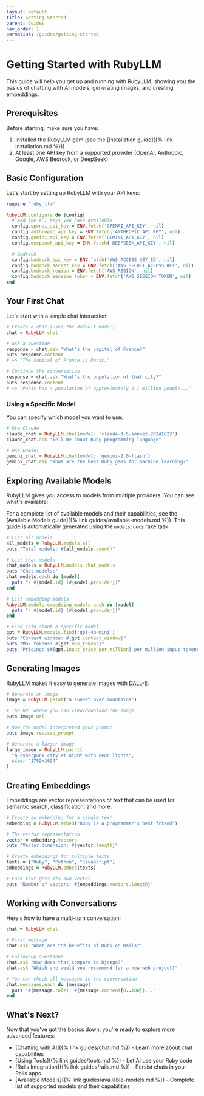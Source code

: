 ```yaml
---
layout: default
title: Getting Started
parent: Guides
nav_order: 1
permalink: /guides/getting-started
---
```


# Getting Started with RubyLLM

This guide will help you get up and running with RubyLLM, showing you the basics of chatting with AI models, generating images, and creating embeddings.

## Prerequisites

Before starting, make sure you have:

1. Installed the RubyLLM gem (see the [Installation guide]({% link installation.md %}))
2. At least one API key from a supported provider (OpenAI, Anthropic, Google, AWS Bedrock, or DeepSeek)

## Basic Configuration

Let's start by setting up RubyLLM with your API keys:

```ruby
require 'ruby_llm'

RubyLLM.configure do |config|
  # Add the API keys you have available
  config.openai_api_key = ENV.fetch('OPENAI_API_KEY', nil)
  config.anthropic_api_key = ENV.fetch('ANTHROPIC_API_KEY', nil)
  config.gemini_api_key = ENV.fetch('GEMINI_API_KEY', nil)
  config.deepseek_api_key = ENV.fetch('DEEPSEEK_API_KEY', nil)

  # Bedrock
  config.bedrock_api_key = ENV.fetch('AWS_ACCESS_KEY_ID', nil)
  config.bedrock_secret_key = ENV.fetch('AWS_SECRET_ACCESS_KEY', nil)
  config.bedrock_region = ENV.fetch('AWS_REGION', nil)
  config.bedrock_session_token = ENV.fetch('AWS_SESSION_TOKEN', nil)
end
```

## Your First Chat

Let's start with a simple chat interaction:

```ruby
# Create a chat (uses the default model)
chat = RubyLLM.chat

# Ask a question
response = chat.ask "What's the capital of France?"
puts response.content
# => "The capital of France is Paris."

# Continue the conversation
response = chat.ask "What's the population of that city?"
puts response.content
# => "Paris has a population of approximately 2.1 million people..."
```

### Using a Specific Model

You can specify which model you want to use:

```ruby
# Use Claude
claude_chat = RubyLLM.chat(model: 'claude-3-5-sonnet-20241022')
claude_chat.ask "Tell me about Ruby programming language"

# Use Gemini
gemini_chat = RubyLLM.chat(model: 'gemini-2.0-flash')
gemini_chat.ask "What are the best Ruby gems for machine learning?"
```

## Exploring Available Models

RubyLLM gives you access to models from multiple providers. You can see what's available:

For a complete list of available models and their capabilities, see the [Available Models guide]({% link guides/available-models.md %}). This guide is automatically generated using the `models:docs` rake task.

```ruby
# List all models
all_models = RubyLLM.models.all
puts "Total models: #{all_models.count}"

# List chat models
chat_models = RubyLLM.models.chat_models
puts "Chat models:"
chat_models.each do |model|
  puts "- #{model.id} (#{model.provider})"
end

# List embedding models
RubyLLM.models.embedding_models.each do |model|
  puts "- #{model.id} (#{model.provider})"
end

# Find info about a specific model
gpt = RubyLLM.models.find('gpt-4o-mini')
puts "Context window: #{gpt.context_window}"
puts "Max tokens: #{gpt.max_tokens}"
puts "Pricing: $#{gpt.input_price_per_million} per million input tokens"
```

## Generating Images

RubyLLM makes it easy to generate images with DALL-E:

```ruby
# Generate an image
image = RubyLLM.paint("a sunset over mountains")

# The URL where you can view/download the image
puts image.url

# How the model interpreted your prompt
puts image.revised_prompt

# Generate a larger image
large_image = RubyLLM.paint(
  "a cyberpunk city at night with neon lights",
  size: "1792x1024"
)
```

## Creating Embeddings

Embeddings are vector representations of text that can be used for semantic search, classification, and more:

```ruby
# Create an embedding for a single text
embedding = RubyLLM.embed("Ruby is a programmer's best friend")

# The vector representation
vector = embedding.vectors
puts "Vector dimension: #{vector.length}"

# Create embeddings for multiple texts
texts = ["Ruby", "Python", "JavaScript"]
embeddings = RubyLLM.embed(texts)

# Each text gets its own vector
puts "Number of vectors: #{embeddings.vectors.length}"
```

## Working with Conversations

Here's how to have a multi-turn conversation:

```ruby
chat = RubyLLM.chat

# First message
chat.ask "What are the benefits of Ruby on Rails?"

# Follow-up questions
chat.ask "How does that compare to Django?"
chat.ask "Which one would you recommend for a new web project?"

# You can check all messages in the conversation
chat.messages.each do |message|
  puts "#{message.role}: #{message.content[0..100]}..."
end
```

## What's Next?

Now that you've got the basics down, you're ready to explore more advanced features:

- [Chatting with AI]({% link guides/chat.md %}) - Learn more about chat capabilities
- [Using Tools]({% link guides/tools.md %}) - Let AI use your Ruby code
- [Rails Integration]({% link guides/rails.md %}) - Persist chats in your Rails apps
- [Available Models]({% link guides/available-models.md %}) - Complete list of supported models and their capabilities